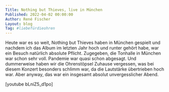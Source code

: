 ```yaml
---
Title: Nothing but Thieves, live in München
Published: 2022-04-02 00:00:00
Author: René Fischer
Layout: blog
Tag: #liebefürdieohren
---
```

Heute war es so weit, Nothing but Thieves haben in München gespielt und nachdem ich das Album im letzten Jahr hoch und runter gehört habe, war ein Besuch natürlich absolute Pflicht. Zugegeben, die Tonhalle in München war schon sehr voll. Pandemie war quasi schon abgesagt. Und dummerweise haben wir die Ohrenstöpsel Zuhause vergessen, was bei diesem Konzert besonders schlimm war, da die Lautstärke übertrieben hoch war. Aber anyway, das war ein insgesamt absolut unvergesslicher Abend.

[youtube bLniZ5_d1po]
